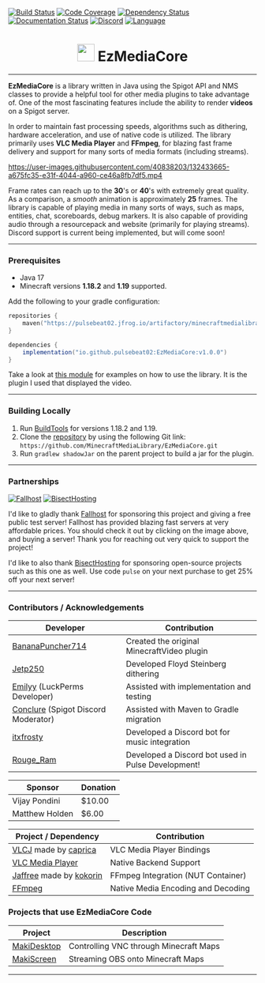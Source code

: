 [![Build Status](https://img.shields.io/circleci/build/github/MinecraftMediaLibrary/EzMediaCore?style=for-the-badge)](https://app.circleci.com/pipelines/github/MinecraftMediaLibrary/EzMediaCore) [![Code Coverage](https://img.shields.io/codefactor/grade/github/MinecraftMediaLibrary/EzMediaCore?style=for-the-badge)](https://www.codefactor.io/repository/github/minecraftmedialibrary/ezmediacore) [![Dependency Status](https://img.shields.io/librariesio/github/MinecraftMediaLibrary/EzMediaCore?style=for-the-badge)](https://libraries.io/github/MinecraftMediaLibrary/EzMediaCore) [![Documentation Status](https://img.shields.io/readthedocs/minecraftmedialibrary-wiki/latest?style=for-the-badge)](https://minecraftmedialibrary-wiki.readthedocs.io/en/latest/) [![Discord](https://img.shields.io/discord/817501569108017223?style=for-the-badge)](https://discord.gg/qVhhbCWQQV) [![Language](https://img.shields.io/badge/Made%20with-Java-1f425f.svg?style=for-the-badge)](https://www.java.com/en/)

<h1 style='text-align:center;'><img height="35" src="https://emoji.gg/assets/emoji/7333-parrotdance.gif" alt=""> EzMediaCore</h1>

---

**EzMediaCore** is a library written in Java using the Spigot API and NMS classes to provide a
helpful tool for other media plugins to take advantage of. One of the most fascinating features
include the ability to render **videos** on a Spigot server.

In order to maintain fast processing speeds, algorithms such as dithering, hardware acceleration,
and use of native code is utilized. The library primarily uses **VLC Media Player** and **FFmpeg**,
for blazing fast frame delivery and support for many sorts of media formats (including streams).

https://user-images.githubusercontent.com/40838203/132433665-a675fc35-e31f-4044-a960-ce46a8fb7df5.mp4

Frame rates can reach up to the **30**'s or **40**'s with extremely great quality. As a comparison,
a
*smooth* animation is approximately **25** frames. The library is capable of playing media in many
sorts of ways, such as maps, entities, chat, scoreboards, debug markers. It is also capable of
providing audio through a resourcepack and website (primarily for playing streams). Discord support
is current being implemented, but will come soon!

---

### Prerequisites

- Java 17
- Minecraft versions **1.18.2** and **1.19** supported.

Add the following to your gradle configuration:

```kotlin  
repositories {  
    maven("https://pulsebeat02.jfrog.io/artifactory/minecraftmedialibrary/")
}  
```  

```groovy  
dependencies {  
    implementation("io.github.pulsebeat02:EzMediaCore:v1.0.0")
}  
```

Take a look
at [this module](https://github.com/MinecraftMediaLibrary/EzMediaCore/tree/master/deluxemediaplugin)
for examples on how to use the library. It is the plugin I used that displayed the video.

---

### Building Locally

1) Run [BuildTools](https://www.spigotmc.org/wiki/buildtools/) for versions 1.18.2 and 1.19.
2) Clone the [repository](https://github.com/MinecraftMediaLibrary/EzMediaCore) by using the
   following Git link: `https://github.com/MinecraftMediaLibrary/EzMediaCore.git`
3) Run `gradlew shadowJar` on the parent project to build a jar for the plugin.

---

### Partnerships

[![Fallhost](https://user-images.githubusercontent.com/40838203/173696220-78710bfd-dcad-4e4e-8d59-11030dc750bd.png)](https://fallhost.com/) [![BisectHosting](https://www.bisecthosting.com/partners/custom-banners/ba551f73-9616-4d2c-b40b-293493ca5124.png)](https://bisecthosting.com/pulse)

I'd like to gladly thank [Fallhost](https://fallhost.com/) for sponsoring this project and giving a
free public test server!
Fallhost has provided blazing fast servers at very affordable prices. You should check it out by
clicking on the image above, and buying a server! Thank you for reaching out very quick to support
the project!

I'd like to also thank [BisectHosting](https://bisecthosting.com/pulse) for sponsoring open-source
projects such as this one as well. Use code `pulse` on your next purchase to get 25% off your next
server!

---

### Contributors / Acknowledgements

| Developer                                                          | Contribution                                         |
|--------------------------------------------------------------------|------------------------------------------------------|
| [BananaPuncher714](https://github.com/BananaPuncher714)            | Created the original MinecraftVideo plugin           |
| [Jetp250](https://github.com/jetp250)                              | Developed Floyd Steinberg dithering                  |
| [Emilyy](https://github.com/emilyy-dev) (LuckPerms Developer)      | Assisted with implementation and testing             |
| [Conclure](https://github.com/Conclure) (Spigot Discord Moderator) | Assisted with Maven to Gradle migration              |
| [itxfrosty](https://github.com/itxfrosty)                          | Developed a Discord bot for music integration        |
| [Rouge_Ram](https://rogueram.xyz/index.html)                       | Developed a Discord bot used in Pulse Development!   |

| Sponsor                 | Donation                 |
|-------------------------|--------------------------|
| Vijay Pondini           | $10.00                   |
| Matthew Holden          | $6.00                    |

| Project / Dependency                                                                        | Contribution                       |
|---------------------------------------------------------------------------------------------|------------------------------------|
| [VLCJ](https://github.com/caprica/vlcj) made by [caprica](https://github.com/caprica)       | VLC Media Player Bindings          |
| [VLC Media Player](https://www.videolan.org/vlc/)                                           | Native Backend Support             |
| [Jaffree](https://github.com/kokorin/Jaffree) made by [kokorin](https://github.com/kokorin) | FFmpeg Integration (NUT Container) |
| [FFmpeg](https://www.ffmpeg.org/)                                                           | Native Media Encoding and Decoding |

### Projects that use EzMediaCore Code

| Project                                                   | Description                            |
|-----------------------------------------------------------|----------------------------------------|
| [MakiDesktop](https://github.com/ayunami2000/MakiDesktop) | Controlling VNC through Minecraft Maps |
| [MakiScreen](https://github.com/makifoxgirl/MakiScreen)   | Streaming OBS onto Minecraft Maps      |

---
